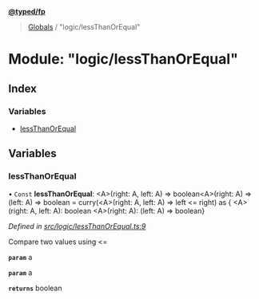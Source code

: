 **[@typed/fp](../README.md)**

> [Globals](../globals.md) / "logic/lessThanOrEqual"

# Module: "logic/lessThanOrEqual"

## Index

### Variables

* [lessThanOrEqual](_logic_lessthanorequal_.md#lessthanorequal)

## Variables

### lessThanOrEqual

• `Const` **lessThanOrEqual**: \<A>(right: A, left: A) => boolean\<A>(right: A) => (left: A) => boolean = curry(\<A>(right: A, left: A) => left \<= right) as { \<A>(right: A, left: A): boolean \<A>(right: A): (left: A) => boolean}

*Defined in [src/logic/lessThanOrEqual.ts:9](https://github.com/TylorS/typed-fp/blob/8639976/src/logic/lessThanOrEqual.ts#L9)*

Compare two values using <=

**`param`** a

**`param`** a

**`returns`** boolean

